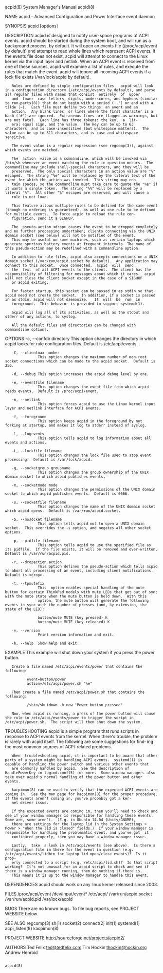 acpid(8)                                                                                   System Manager's Manual                                                                                   acpid(8)

NAME
       acpid - Advanced Configuration and Power Interface event daemon

SYNOPSIS
       acpid [options]

DESCRIPTION
       acpid  is  designed  to  notify  user-space  programs  of ACPI events.  acpid should be started during the system boot, and will run as a background process, by default.  It will open an events file
       (/proc/acpi/event by default) and attempt to read whole lines which represent ACPI events.  If the events file does not exist, acpid will attempt to connect to the Linux kernel via the  input  layer
       and  netlink.  When an ACPI event is received from one of these sources, acpid will examine a list of rules, and execute the rules that match the event. acpid will ignore all incoming ACPI events if
       a lock file exists (/var/lock/acpid by default).

       Rules are defined by simple configuration files.  acpid will look in a configuration directory (/etc/acpi/events by default), and parse all regular files with names that consist  entirely  of  upper
       and  lower  case letters, digits, underscores, and hyphens (similar to run-parts(8)) that do not begin with a period ('.') or end with a tilde (~).  Each file must define two things: an event and an
       action.  Any blank lines, or lines where the first character is a hash ('#') are ignored.  Extraneous lines are flagged as warnings, but are not fatal.  Each line has three tokens: the key,  a  lit‐
       eral equal sign, and the value.  The key can be up to 63 characters, and is case-insensitive (but whitespace matters).  The value can be up to 511 characters, and is case and whitespace sensitive.

       The event value is a regular expression (see regcomp(3)), against which events are matched.

       The  action  value is a commandline, which will be invoked via /bin/sh whenever an event matching the rule in question occurs.  The commandline may include shell-special characters, and they will be
       preserved.  The only special characters in an action value are "%" escaped.  The string "%e" will be replaced by the literal text of the event for which the action was invoked.  This string may con‐
       tain spaces, so the commandline must take care to quote the "%e" if it wants a single token.  The string "%%" will be replaced by a literal "%".  All other "%" escapes are reserved, and will cause a
       rule to not load.

       This feature allows multiple rules to be defined for the same event (though no ordering is guaranteed), as well as one rule to be defined for multiple events.  To force acpid to reload the rule con‐
       figuration, send it a SIGHUP.

       The  pseudo-action <drop> causes the event to be dropped completely and no further processing undertaken; clients connecting via the UNIX domain socket (see below) will not be notified of the event.
       This may be useful on some machines, such as certain laptops which generate spurious battery events at frequent intervals. The name of this pseudo-action may be redefined with a commandline option.

       In addition to rule files, acpid also accepts connections on a UNIX domain socket (/var/run/acpid.socket by default).  Any application may connect to this socket.  Once connected,  acpid  will  send
       the  text  of all ACPI events to the client.  The client has the responsibility of filtering for messages about which it cares.  acpid will not close the client socket except in the case of a SIGHUP
       or acpid exiting.

       For faster startup, this socket can be passed in as stdin so that acpid need not create the socket.  In addition, if a socket is passed in as stdin, acpid will not daemonize.   It  will  be  run  in
       foreground.  This behavior is provided to support systemd(1).

       acpid will log all of its activities, as well as the stdout and stderr of any actions, to syslog.

       All the default files and directories can be changed with commandline options.

OPTIONS
       -c, --confdir directory
                   This option changes the directory in which acpid looks for rule configuration files.  Default is /etc/acpi/events.

       -C, --clientmax number
                   This option changes the maximum number of non-root socket connections which can be made to the acpid socket.  Default is 256.

       -d, --debug This option increases the acpid debug level by one.

       -e, --eventfile filename
                   This option changes the event file from which acpid reads events.  Default is /proc/acpi/event.

       -n, --netlink
                   This option forces acpid to use the Linux kernel input layer and netlink interface for ACPI events.

       -f, --foreground
                   This option keeps acpid in the foreground by not forking at startup, and makes it log to stderr instead of syslog.

       -l, --logevents
                   This option tells acpid to log information about all events and actions.

       -L, --lockfile filename
                   This option changes the lock file used to stop event processing.  Default is /var/lock/acpid.

       -g, --socketgroup groupname
                   This option changes the group ownership of the UNIX domain socket to which acpid publishes events.

       -m, --socketmode mode
                   This option changes the permissions of the UNIX domain socket to which acpid publishes events.  Default is 0666.

       -s, --socketfile filename
                   This option changes the name of the UNIX domain socket which acpid opens.  Default is /var/run/acpid.socket.

       -S, --nosocket filename
                   This option tells acpid not to open a UNIX domain socket.  This overrides the -s option, and negates all other socket options.

       -p, --pidfile filename
                   This option tells acpid to use the specified file as its pidfile.  If the file exists, it will be removed and over-written.  Default is /var/run/acpid.pid.

       -r, --dropaction action
                   This option defines the pseudo-action which tells acpid to abort all processing of an event, including client notifications.  Default is <drop>.

       -t, --tpmutefix
                   This  option enables special handling of the mute button for certain ThinkPad models with mute LEDs that get out of sync with the mute state when the mute button is held down.  With this
                   option, the mute button will generate the following events in sync with the number of presses (and, by extension, the state of the LED):

                   button/mute MUTE (key pressed) K
                   button/mute MUTE (key released) K

       -v, --version
                   Print version information and exit.

       -h, --help  Show help and exit.

EXAMPLE
       This example will shut down your system if you press the power button.

       Create a file named /etc/acpi/events/power that contains the following:

              event=button/power
              action=/etc/acpi/power.sh "%e"

       Then create a file named /etc/acpi/power.sh that contains the following:

              /sbin/shutdown -h now "Power button pressed"

       Now, when acpid is running, a press of the power button will cause the rule in /etc/acpi/events/power to trigger the script in /etc/acpi/power.sh.  The script will then shut down the system.

TROUBLESHOOTING
       acpid is a simple program that runs scripts in response to ACPI events from the kernel.  When there's trouble, the problem is rarely with acpid itself.  The following are some suggestions for  find‐
       ing the most common sources of ACPI-related problems.

       When  troubleshooting acpid, it is important to be aware that other parts of a system might be handling ACPI events.  systemd(1) is capable of handling the power switch and various other events that
       are commonly handled by acpid.  See the description of HandlePowerKey in logind.conf(5) for more.  Some window managers also take over acpid's normal handling of the power button and other events.

       kacpimon(8) can be used to verify that the expected ACPI events are coming in.  See the man page for kacpimon(8) for the proper procedure.  If the events aren't coming in, you've probably got a ker‐
       nel driver issue.

       If the expected events are coming in, then you'll need to check and see if your window manager is responsible for handling these events.  Some are, some aren't.  (E.g. in Ubuntu 14.04 (Unity/GNOME),
       there are settings for the laptop lid in the System Settings > Power > "When the lid is closed" fields.)  If your window manager is responsible for handling the problematic event, and you've got  it
       configured properly, then you may have a window manager issue.

       Lastly,  take  a look in /etc/acpi/events (see above).  Is there a configuration file in there for the event in question (e.g. /etc/acpi/events/lidbtn for laptop lid open/close events)?  Is it prop‐
       erly connected to a script (e.g. /etc/acpi/lid.sh)?  Is that script working?  It's not unusual for an acpid script to check and see if there is a window manager running, then do nothing if there is.
       This means it is up to the window manager to handle this event.

DEPENDENCIES
       acpid should work on any linux kernel released since 2003.

FILES
       /proc/acpi/event
       /dev/input/event*
       /etc/acpi/
       /var/run/acpid.socket
       /var/run/acpid.pid
       /var/lock/acpid

BUGS
       There are no known bugs.  To file bug reports, see PROJECT WEBSITE below.

SEE ALSO
       regcomp(3) sh(1) socket(2) connect(2) init(1) systemd(1) acpi_listen(8) kacpimon(8)

PROJECT WEBSITE
       http://sourceforge.net/projects/acpid2/

AUTHORS
       Ted Felix <ted@tedfelix.com>
       Tim Hockin <thockin@hockin.org>
       Andrew Henroid

                                                                                                                                                                                                     acpid(8)

